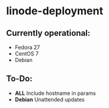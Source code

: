 # linode-deployment

## Currently operational:
- Fedora 27
- CentOS 7
- Debian 

## To-Do:
- **ALL** Include hostname in params
- **Debian** Unattended updates
